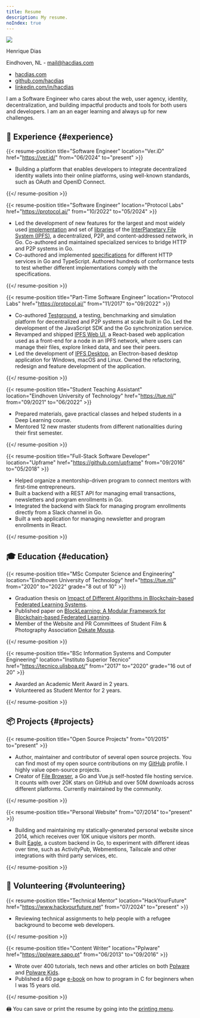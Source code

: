 ```yaml
---
title: Resume
description: My resume.
noIndex: true
---
```


<!--more-->

<div id="resume-header">
  
  ![](/avatar/512.jpg)

  <div>

  Henrique Dias

  Eindhoven, NL - [mail@hacdias.com](mailto:mail@hacdias.com)

  </div>

  - [hacdias.com](https://hacdias.com)
  - [github.com/hacdias](https://github.com/hacdias)
  - [linkedin.com/in/hacdias](https://www.linkedin.com/in/hacdias/)

</div>

I am a Software Engineer who cares about the web, user agency, identity, decentralization, and building impactful products and tools for both users and developers. I am an an eager learning and always up for new challenges.

## 💼 Experience {#experience}

{{< resume-position title="Software Engineer" location="Ver.iD" href="https://ver.id/" from="06/2024" to="present" >}}

- Building a platform that enables developers to integrate decentralized identity wallets into their online platforms, using well-known standards, such as OAuth and OpenID Connect.

{{</ resume-position >}}

{{< resume-position title="Software Engineer" location="Protocol Labs" href="https://protocol.ai/" from="10/2022" to="05/2024" >}}

- Led the development of new features for the largest and most widely used [implementation](https://github.com/ipfs/kubo) and set of [libraries](https://github.com/ipfs/boxo) of the [InterPlanetary File System (IPFS)](https://ipfs.tech/), a decentralized, P2P, and content-addressed network, in Go. Co-authored and maintained specialized services to bridge HTTP and P2P systems in Go.
- Co-authored and implemented [specifications](https://specs.ipfs.tech/) for different HTTP services in Go and TypeScript. Authored hundreds of conformance tests to test whether different implementations comply with the specifications.

{{</ resume-position >}}

{{< resume-position title="Part-Time Software Engineer" location="Protocol Labs" href="https://protocol.ai/" from="11/2017" to="09/2022" >}}

- Co-authored [Testground](http://testground.ai/), a testing, benchmarking and simulation platform for decentralized and P2P systems at scale built in Go. Led the development of the JavaScript SDK and the Go synchronization service.
- Revamped and shipped [IPFS Web UI](https://github.com/ipfs/ipfs-webui), a React-based web application used as a front-end for a node in an IPFS network, where users can manage their files, explore linked data, and see their peers.
- Led the development of [IPFS Desktop](https://github.com/ipfs/ipfs-desktop), an Electron-based desktop application for Windows, macOS and Linux. Owned the refactoring, redesign and feature development of the application.

{{</ resume-position >}}

{{< resume-position title="Student Teaching Assistant" location="Eindhoven University of Technology" href="https://tue.nl/" from="09/2021" to="06/2022" >}}

- Prepared materials, gave practical classes and helped students in a Deep Learning course.
- Mentored 12 new master students from different nationalities during their first semester.

{{</ resume-position >}}

{{< resume-position title="Full-Stack Software Developer" location="Upframe" href="https://github.com/upframe" from="09/2016" to="05/2018" >}}

- Helped organize a mentorship-driven program to connect mentors with first-time entrepreneurs.
- Built a backend with a REST API for managing email transactions, newsletters and program enrollments in Go.
- Integrated the backend with Slack for managing program enrollments directly from a Slack channel in Go.
- Built a web application for managing newsletter and program enrollments in React.
<!-- - **In the news**: [Eco](https://eco.sapo.pt/2017/03/21/upframe-ou-o-programa-de-pre-aceleracao-que-a-startup-lisboa-fez-seu/), [Startup Lisboa](https://www.startuplisboa.com/startuplisboanews/upframe-o-novo-programa-de-pr-acelerao-powered-by-startup-lisboa), [Observador](https://observador.pt/2017/03/20/upframe-startup-lisboa-lanca-programa-para-estudantes-e-recem-licenciados/) & [Dinheiro Vivo](https://www.dinheirovivo.pt/fazedores/upframe-startup-lisboa-ajuda-os-fazedores-a-dar-os-primeiros-passos/). -->

{{</ resume-position >}}

## 🎓 Education {#education}

{{< resume-position title="MSc Computer Science and Engineering" location="Eindhoven University of Technology" href="https://tue.nl/" from="2020" to="2022" grade="8 out of 10" >}}

- Graduation thesis on [Impact of Different Algorithms in Blockchain-based Federated Learning Systems](https://hacdias.com/2022/09/07/thesis-blocklearning-framework/).
- Published paper on [BlockLearning: A Modular Framework for Blockchain-based Federated Learning](/2023/02/16/paper-blocklearning-framework/).
- Member of the Website and PR Committees of Student Film & Photography Association [Dekate Mousa](https://dekatemousa.nl/).

{{</ resume-position >}}

{{< resume-position title="BSc Information Systems and Computer Engineering" location="Instituto Superior Técnico" href="https://tecnico.ulisboa.pt/" from="2017" to="2020" grade="16 out of 20" >}}

- Awarded an Academic Merit Award in 2 years.
- Volunteered as Student Mentor for 2 years.

{{</ resume-position >}}

## 📦 Projects {#projects}

{{< resume-position title="Open Source Projects" from="01/2015" to="present" >}}

- Author, maintainer and contributor of several open source projects. You can find most of my open source contributions on my [GitHub](https://github.com/hacdias) profile. I highly value open-source projects.
- Creator of [File Browser](https://github.com/filebrowser/filebrowser), a Go and Vue.js self-hosted file hosting service. It counts with over 20K stars on GitHub and over 50M downloads across different platforms. Currently maintained by the community.

{{</ resume-position >}}

{{< resume-position title="Personal Website" from="07/2014" to="present" >}}

- Building and maintaining my statically-generated personal website since 2014, which receives over 10K unique visitors per month.
- Built [Eagle](https://github.com/hacdias/eagle), a custom backend in Go, to experiment with different ideas over time, such as ActivityPub, Webmentions, Tailscale and other integrations with third party services, etc.

{{</ resume-position >}}

## 💙 Volunteering {#volunteering}

{{< resume-position title="Technical Mentor" location="HackYourFuture" href="https://www.hackyourfuture.net" from="07/2024" to="present" >}}

- Reviewing technical assignments to help people with a refugee background to become web developers.

{{</ resume-position >}}

{{< resume-position title="Content Writer" location="Pplware" href="https://pplware.sapo.pt" from="06/2013" to="09/2016" >}}

- Wrote over 400 tutorials, tech news and other articles on both [Pplware](https://pplware.sapo.pt/author/henrique_dias/) and [Pplware Kids](https://kids.pplware.sapo.pt/author/henrique_dias/).
- Published a 60 page [e-book](https://cdn.hacdias.com/media/aprenda-a-programar.pdf) on how to program in C for beginners when I was 15 years old.

{{</ resume-position >}}

<div class='box small' id='printing-hint'>
  🖨️ You can save or print the resume by going into the <a href="javascript:print()">printing menu</a>.
</div>

<script>
const params = new URL(document.location).searchParams

if (params.get('photo') === 'false') {
  const header = document.getElementById('resume-header')
  header.style['grid-template-columns'] = 'auto max-content'
  header.querySelector('figure').classList.add('dn')
}

for (const id of params.getAll('hide')) {
  let el = document.getElementById(id)
  el?.classList.add('dn')
  el = el?.nextSibling

  while (el?.classList.contains('resume-position')) {
    el.classList.add('dn')
    el = el.nextSibling
  }
}

for (const id of params.getAll('short')) {
  let el = document.getElementById(id).nextSibling

  while (el?.classList.contains('resume-position')) {
    el.querySelector('ul')?.classList.add('dn')
    el.querySelector('div > small + small')?.classList.add('dn')
    el = el.nextSibling
  }
}
</script>
